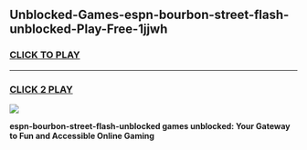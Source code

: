 
## Unblocked-Games-espn-bourbon-street-flash-unblocked-Play-Free-1jjwh
<h3>
<a href="https://premium76.site?title=espn-bourbon-street-flash-unblocked&ref=20M">CLICK TO PLAY</a></h3>
<hr>

<h3>
<a href="https://premium76.site?title=espn-bourbon-street-flash-unblocked&ref=20M">CLICK 2 PLAY</a>
  
</h3>

<a href="https://premium76.site?title=espn-bourbon-street-flash-unblocked&ref=19M"><img src="https://clearcache.store/games.png"></a>


**espn-bourbon-street-flash-unblocked games unblocked: Your Gateway to Fun and Accessible Online Gaming**

